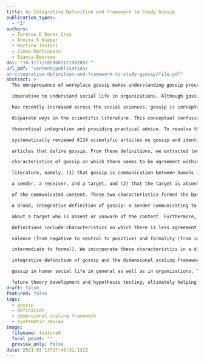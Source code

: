 ```yaml
---
title: An Integrative Definition and Framework to Study Gossip
publication_types:
  - "2"
authors:
  - Terence D Dores Cruz
  - Annika S Nieper
  - Martina Testori
  - Elena Martinescu
  - Bianca Beersma
doi: "10.1177/1059601121992887 "
url_pdf: "content/publication/
an-integrative-definition-and-framework-to-study-gossip/file.pdf"
abstract: >-
  The omnipresence of workplace gossip makes understanding gossip processes

  imperative to understand social life in organizations. Although gossip research

  has recently increased across the social sciences, gossip is conceptualized in

  disparate ways in the scientific literature. This conceptual confusion impedes

  theoretical integration and providing practical advice. To resolve this, we

  systematically reviewed 6114 scientific articles on gossip and identified 324

  articles that define gossip. From these definitions, we extracted two essential

  characteristics of gossip on which there seems to be agreement within the

  literature, namely, (1) that gossip is communication between humans involving

  a sender, a receiver, and a target, and (2) that the target is absent or unaware

  of the communicated content. These two characteristics formed the basis of

  a broad, integrative definition of gossip: a sender communicating to a receiver

  about a target who is absent or unaware of the content. Furthermore, some

  definitions include characteristics on which there is less agreement: gossip

  valence (from negative to neutral to positive) and formality (from informal to

  intermediate to formal). We incorporate these characteristics in a dimensional scaling framework that can guide future research. Our broad,

  integrative definition of gossip and the dimensional scaling framework provide the building blocks for a systematic, integrated knowledge base on the role of

  gossip in human social life in general as well as in organizations. This can foster

  future theory development and hypothesis testing, ultimately helping organizations to manage gossip.
draft: false
featured: false
tags:
  - gossip
  - definition
  - dimensional scaling framework
  - systematic review
image:
  filename: featured
  focal_point: ""
  preview_only: false
date: 2021-03-13T17:40:31.131Z
---
```

<script type='text/javascript' src='https://d1bxh8uas1mnw7.cloudfront.net/assets/embed.js'></script>
<div data-badge-details="right" data-badge-type="large-donut" data-doi="http://dx.doi.org/10.1177/1059601121992887" data-hide-no-mentions="true" class="altmetric-embed"></div>
